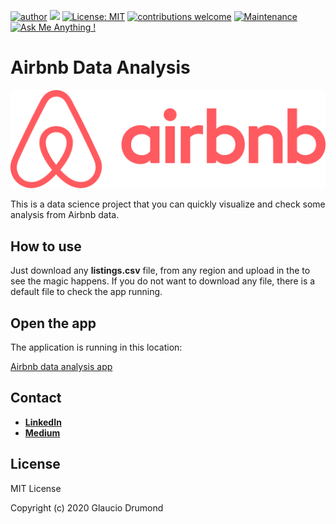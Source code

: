 [![author](https://img.shields.io/badge/author-GlaucioDrumond-red.svg)](https://www.linkedin.com/in/glaucio-drumond-1734a018b/) 
[![](https://img.shields.io/badge/python-3.7+-blue.svg)](https://www.python.org/downloads/release/python-365/) 
[![License: MIT](https://img.shields.io/badge/License-MIT-yellow.svg)](https://opensource.org/licenses/MIT) 
[![contributions welcome](https://img.shields.io/badge/contributions-welcome-brightgreen.svg?style=flat)](https://github.com/glauciodrumomnd/)
[![Maintenance](https://img.shields.io/badge/Maintained%3F-yes-green.svg)](https://GitHub.com/Naereen/StrapDown.js/graphs/commit-activity)
[![Ask Me Anything !](https://img.shields.io/badge/Ask%20me-anything-1abc9c.svg)](https://GitHub.com/Naereen/ama)

# Airbnb Data Analysis

![alt text](Airbnb-logo-2.png) 

This is a data science project that you can quickly 
visualize and check some analysis from Airbnb data.

## How to use
Just download any **listings.csv** file, from any region 
and upload in the to see the magic happens.
If you do not want to download any file, there is a 
default file to check the app running.

## Open the app
The application is running in this location:

[Airbnb data analysis app](airbnb-data-analysis.herokuapp.com/)

## Contact 
* [**LinkedIn**](https://www.linkedin.com/in/glaucio-drumond-1734a018b/)
* [**Medium**](https://medium.com/@glauciotad)

## License
MIT License

Copyright (c) 2020 Glaucio Drumond
